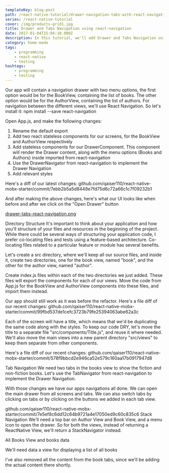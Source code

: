 ```yaml
---
templateKey: blog-post
path: /react-native-tutorial/drawer-navigation-tabs-with-react-navigation
series: /react-native-tutorial
cover: /img/products-grid1.jpg
title: Drawer and Tabs Navigation using react-navigation
date: 2017-01-04T15:04:10.000Z
description: In this tutorial, we'll add Drawer and Tabs Navigation using react-navigation.
category: home-made
tags:
    - programming
    - react-native
    - testing
hashtags:
    - programming
    - testing
---
```

Our app will contain a navigation drawer with two menu options, the first option would be for the BookView, containing the list of books. The other option would be for the AuthorView, containing the list of authors. For navigation between the different views, we'll use React Navigation. So let's install it:
npm install --save react-navigation

Open App.js, and make the following changes:
1. Rename the default export 
2. Add two react stateless components for our screens, for the BookView and AuthorView respectively
3. Add stateless components for our DrawerComponent. This component will render the Drawer content, along with the menu options (Books and Authors) inside <DrawerItems> imported from react-navigation
4. Use the DrawerNavigator from react-navigation to implement the Drawer Navigation
5. Add relevant styles

Here's a diff of our latest changes:
github.com/qaiser110/react-native-mobx-starter/commit/7ebb2b5a5d8448e7fd75d6c72a66c1c7f09232b1

And after making the above changes, here's what our UI looks like when before and after we click on the "Open Drawer" button

[drawer-tabs-react-navigation.png](img/react-native/drawer-tabs-react-navigation.png)  

Directory Structure
It's important to think about your application and how you'll structure of your files and resources in the beginning of the project. While there could be several ways of structuring your application code, I prefer co-locating files and tests using a feature-based architecture. Co-locating files related to a particular feature or module has several benefits.

Let's create a src directory, where we'll keep all our source files, and inside it, create two directories, one for the book view, named "book", and the other for the author view, named "author". 

Create index.js files within each of the two directories we just added. These files will export the components for each of our views. Move the code from App.js for the BookView and AuthorView components into these files, and import them instead.

Our app should still work as it was before the refactor. Here's a file diff of our recent changes:
github.com/qaiser110/react-native-mobx-starter/commit/99fbd537de1cefc3723b79fe25394063abe62a3c

Each of the screen will have a title, which means that we'd be duplicating the same code along with the styles. To keep our code DRY, let's move the title to a separate file "src/components/Title.js", and reuse it where needed. We'll also move the main views into a new parent directory "src/views" to keep them separate from other components.

Here's a file diff of our recent changes:
github.com/qaiser110/react-native-mobx-starter/commit/578f9bbcd2e946ca52e579c160aa17b0917947d8

Tab Navigation
We need two tabs in the books view to show the fiction and non-fiction books. Let's use the TabNavigator from react-navigation to implement the Drawer Navigation.

With those changes we have our apps navigations all done. We can open the main drawer from all screens and tabs. We can also switch tabs by clicking on tabs or by clicking on the buttons we added in each tab view. 

github.com/qaiser110/react-native-mobx-starter/commit/7e5ef8c6dd12c64b9721a4e17050ed9c60c835c6
Stack Navigation
We'll need a top bar on Author View and Book View, and a menu icon to open the drawer. So for both the views, instead of returning a ReactNative View, we'll return a StackNavigator instead.

All Books View and books data

We'll need data
a view for displaying a list of all books

I've also removed all the content from the book tabs, since we'll be adding the actual content there shortly.
